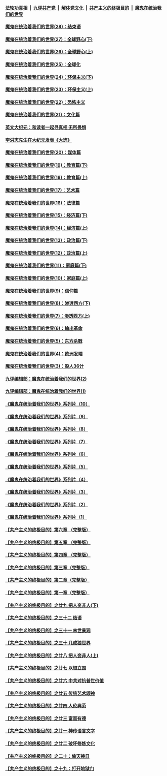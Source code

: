 ####  [法轮功真相](../../../../basic/blob/master/README.md?t=04190802) &nbsp;|&nbsp; [九评共产党](../../../../9ping.md/blob/master/README.md?t=04190802) &nbsp;|&nbsp; [解体党文化](../../../../jtdwh.md/blob/master/README.md?t=04190802)  &nbsp;|&nbsp; [共产主义的终极目的](../../../../gczydzjmd.md/blob/master/README.md?t=04190802) &nbsp;|&nbsp; [魔鬼在统治我们的世界](../../../../mgztzwmdsj.md/blob/master/README.md?t=04190802) 

#### [魔鬼在统治着我们的世界(28)：结束语](../pages/nsc422/n10936246.md?t=04190802) 

#### [魔鬼在统治着我们的世界(27)：全球野心(下)](../pages/nsc422/n10928319.md?t=04190802) 

#### [魔鬼在统治着我们的世界(26)：全球野心(上)](../pages/nsc422/n10900318.md?t=04190802) 

#### [魔鬼在统治着我们的世界(25)：全球化](../pages/nsc422/n10788205.md?t=04190802) 

#### [魔鬼在统治着我们的世界(24)：环保主义(下)](../pages/nsc422/n10695307.md?t=04190802) 

#### [魔鬼在统治着我们的世界(23)：环保主义(上)](../pages/nsc422/n10688613.md?t=04190802) 

#### [魔鬼在统治着我们的世界(22)：恐怖主义](../pages/nsc422/n10614727.md?t=04190802) 

#### [魔鬼在统治着我们的世界(21)：文化篇](../pages/nsc422/n10597706.md?t=04190802) 

#### [英文大纪元：和读者一起寻真相 无所畏惧](../pages/nsc422/n12542027.md?t=04190802) 

#### [李洪志先生在大纪元发表《大选》](../pages/nsc422/n12534746.md?t=04190802) 

#### [魔鬼在统治着我们的世界(20)：媒体篇](../pages/nsc422/n10586579.md?t=04190802) 

#### [魔鬼在统治着我们的世界(19)：教育篇(下)](../pages/nsc422/n10564808.md?t=04190802) 

#### [魔鬼在统治着我们的世界(18)：教育篇(上)](../pages/nsc422/n10526970.md?t=04190802) 

#### [魔鬼在统治着我们的世界(17)：艺术篇](../pages/nsc422/n10499093.md?t=04190802) 

#### [魔鬼在统治着我们的世界(16)：法律篇](../pages/nsc422/n10485969.md?t=04190802) 

#### [魔鬼在统治着我们的世界(15)：经济篇(下)](../pages/nsc422/n10469975.md?t=04190802) 

#### [魔鬼在统治着我们的世界(14)：经济篇(上)](../pages/nsc422/n10457370.md?t=04190802) 

#### [魔鬼在统治着我们的世界(13)：政治篇(下)](../pages/nsc422/n10448270.md?t=04190802) 

#### [魔鬼在统治着我们的世界(12)：政治篇(上)](../pages/nsc422/n10444576.md?t=04190802) 

#### [魔鬼在统治着我们的世界(11)：家庭篇(下)](../pages/nsc422/n10440961.md?t=04190802) 

#### [魔鬼在统治着我们的世界(10)：家庭篇(上)](../pages/nsc422/n10435448.md?t=04190802) 

#### [魔鬼在统治着我们的世界(9)：信仰篇](../pages/nsc422/n10432159.md?t=04190802) 

#### [魔鬼在统治着我们的世界(8)：渗透西方(下)](../pages/nsc422/n10429603.md?t=04190802) 

#### [魔鬼在统治着我们的世界(7)：渗透西方(上)](../pages/nsc422/n10426013.md?t=04190802) 

#### [魔鬼在统治着我们的世界(6)：输出革命](../pages/nsc422/n10421536.md?t=04190802) 

#### [魔鬼在统治着我们的世界(5)：东方杀戮](../pages/nsc422/n10417707.md?t=04190802) 

#### [魔鬼在统治着我们的世界(4)：欧洲发端](../pages/nsc422/n10414890.md?t=04190802) 

#### [魔鬼在统治着我们的世界(3)：毁人36计](../pages/nsc422/n10411583.md?t=04190802) 

#### [九评编辑部：魔鬼在统治着我们的世界(2)](../pages/nsc422/n10410036.md?t=04190802) 

#### [九评编辑部：魔鬼在统治着我们的世界(1)](../pages/nsc422/n10406825.md?t=04190802) 

#### [《魔鬼在统治着我们的世界》系列片（10）](../pages/nsc422/n12292670.md?t=04190802) 

#### [《魔鬼在统治着我们的世界》系列片（9）](../pages/nsc422/n12290859.md?t=04190802) 

#### [《魔鬼在统治着我们的世界》系列片（8）](../pages/nsc422/n12287445.md?t=04190802) 

#### [《魔鬼在统治着我们的世界》系列片（7）](../pages/nsc422/n12283425.md?t=04190802) 

#### [《魔鬼在统治着我们的世界》系列片（6）](../pages/nsc422/n12282314.md?t=04190802) 

#### [《魔鬼在统治着我们的世界》系列片（5）](../pages/nsc422/n12281419.md?t=04190802) 

#### [《魔鬼在统治着我们的世界》系列片（4）](../pages/nsc422/n12274024.md?t=04190802) 

#### [《魔鬼在统治着我们的世界》系列片（3）](../pages/nsc422/n12271322.md?t=04190802) 

#### [《魔鬼在统治着我们的世界》系列片（2）](../pages/nsc422/n12269049.md?t=04190802) 

#### [《魔鬼在统治着我们的世界》系列片（1）](../pages/nsc422/n12267575.md?t=04190802) 

#### [【共产主义的终极目的】第六章 （完整版）](../pages/nsc422/n11428913.md?t=04190802) 

#### [【共产主义的终极目的】第五章 （完整版）](../pages/nsc422/n11428912.md?t=04190802) 

#### [【共产主义的终极目的】第四章 （完整版）](../pages/nsc422/n11428907.md?t=04190802) 

#### [【共产主义的终极目的】第三章（完整版）](../pages/nsc422/n11428848.md?t=04190802) 

#### [【共产主义的终极目的】第二章（完整版）](../pages/nsc422/n11428831.md?t=04190802) 

#### [【共产主义的终极目的】第一章（完整版）](../pages/nsc422/n11417651.md?t=04190802) 

#### [【共产主义的终极目的】之廿九 把人变非人(下)](../pages/nsc422/n11344140.md?t=04190802) 

#### [【共产主义的终极目的】之三十二 结语](../pages/nsc422/n11360535.md?t=04190802) 

#### [【共产主义的终极目的】之三十一 末世景观](../pages/nsc422/n11351129.md?t=04190802) 

#### [【共产主义的终极目的】之三十 几成狼世界](../pages/nsc422/n11348280.md?t=04190802) 

#### [【共产主义的终极目的】之廿八 把人变非人(上)](../pages/nsc422/n11340492.md?t=04190802) 

#### [【共产主义的终极目的】之廿七 以恨立国](../pages/nsc422/n11336944.md?t=04190802) 

#### [【共产主义的终极目的】之廿六 中共对抗普世价值](../pages/nsc422/n11324785.md?t=04190802) 

#### [【共产主义的终极目的】之廿五 传统艺术颂神](../pages/nsc422/n11296396.md?t=04190802) 

#### [【共产主义的终极目的】之廿四 人伦典范](../pages/nsc422/n11296397.md?t=04190802) 

#### [【共产主义的终极目的】之廿三 富而有德](../pages/nsc422/n11283598.md?t=04190802) 

#### [【共产主义的终极目的】之廿一 神传语言文字](../pages/nsc422/n11263265.md?t=04190802) 

#### [【共产主义的终极目的】之廿二 破坏修炼文化](../pages/nsc422/n11245728.md?t=04190802) 

#### [【共产主义的终极目的】之二十：偷天换日](../pages/nsc422/n11238846.md?t=04190802) 

#### [【共产主义的终极目的】之十九：打开地狱门](../pages/nsc422/n11206376.md?t=04190802) 

